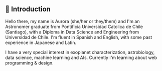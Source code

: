 ## 💫 Introduction 

Hello there, my name is Aurora (she/her or they/them) and I'm an Astronomer graduate from Pontificia Universidad Catolica de Chile (Santiago), with a Diploma in Data Science and Engineering from Universidad de Chile. I'm fluent in Spanish and English, with some past experience in Japanese and Latin.

I have a very special interest in exoplanet characterization, astrobiology, data science, machine learning and AIs. Currently I'm learning about web programming & design.


<!---
🏳️‍🌈🏳️‍⚧️
- 👀 I’m interested in Machine Learning & AIs, Exoplanets, 
- 🌱 I’m currently learning ...
- 💞️ I’m looking to collaborate on ...
- 📫 How to reach me ... 
--->

<!---
jarv-est/jarv-est is a ✨ special ✨ repository because its `README.md` (this file) appears on your GitHub profile.
You can click the Preview link to take a look at your changes.
--->

